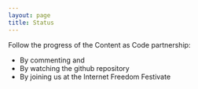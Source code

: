 ```yaml
---
layout: page
title: Status
---
```


Follow the progress of the Content as Code partnership:
 - By commenting and 
 - By watching the github repository
 - By joining us at the Internet Freedom Festivate 